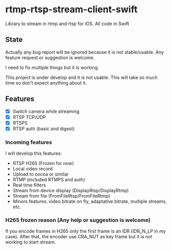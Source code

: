 # rtmp-rtsp-stream-client-swift

Library to stream in rtmp and rtsp for IOS. All code in Swift

## State

Actually any bug report will be ignored because it is not stable/usable.
Any feature request or suggestion is welcome.

I need to fix multiple things but it is working.

This project is under develop and it is not usable.
This will take so much time so don't expect anything about it.

## Features

- [x] Switch camera while streaming
- [x] RTSP TCP/UDP
- [x] RTSPS
- [x] RTSP auth (basic and digest)

### Incoming features

I will develop this features:

- RTSP H265 (Frozen for now)
- Local video record
- Upload to cocoa or similar
- RTMP (included RTMPS and auth)
- Real time filters
- Stream from device display (DisplayRtsp/DisplayRtmp)
- Stream from file (FromFileRtsp/FromFileRtmp)
- Minors features: video bitrate on fly, adaptative bitrate, multiple streams, etc.

### H265 frozen reason (Any help or suggestion is welcome)

If you encode frames in H265 only the first frame is an IDR (IDR_N_LP in my case). 
After that, the encoder use CRA_NUT as key frame but it is not working to start stream.